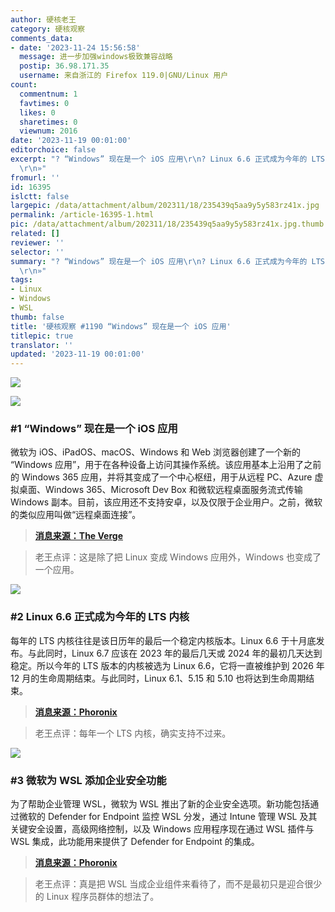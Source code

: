 ```yaml
---
author: 硬核老王
category: 硬核观察
comments_data:
- date: '2023-11-24 15:56:58'
  message: 进一步加强windows极致兼容战略
  postip: 36.98.171.35
  username: 来自浙江的 Firefox 119.0|GNU/Linux 用户
count:
  commentnum: 1
  favtimes: 0
  likes: 0
  sharetimes: 0
  viewnum: 2016
date: '2023-11-19 00:01:00'
editorchoice: false
excerpt: "? “Windows” 现在是一个 iOS 应用\r\n? Linux 6.6 正式成为今年的 LTS 内核\r\n? 微软为 WSL 添加企业安全功能\r\n»
  \r\n»"
fromurl: ''
id: 16395
islctt: false
largepic: /data/attachment/album/202311/18/235439q5aa9y5y583rz41x.jpg
permalink: /article-16395-1.html
pic: /data/attachment/album/202311/18/235439q5aa9y5y583rz41x.jpg.thumb.jpg
related: []
reviewer: ''
selector: ''
summary: "? “Windows” 现在是一个 iOS 应用\r\n? Linux 6.6 正式成为今年的 LTS 内核\r\n? 微软为 WSL 添加企业安全功能\r\n»
  \r\n»"
tags:
- Linux
- Windows
- WSL
thumb: false
title: '硬核观察 #1190 “Windows” 现在是一个 iOS 应用'
titlepic: true
translator: ''
updated: '2023-11-19 00:01:00'
---
```


![](/data/attachment/album/202311/18/235439q5aa9y5y583rz41x.jpg)


![](/data/attachment/album/202311/18/235513pjv9ym17yfiffhii.png)


### #1 “Windows” 现在是一个 iOS 应用


微软为 iOS、iPadOS、macOS、Windows 和 Web 浏览器创建了一个新的 “Windows 应用”，用于在各种设备上访问其操作系统。该应用基本上沿用了之前的 Windows 365 应用，并将其变成了一个中心枢纽，用于从远程 PC、Azure 虚拟桌面、Windows 365、Microsoft Dev Box 和微软远程桌面服务流式传输 Windows 副本。目前，该应用还不支持安卓，以及仅限于企业用户。之前，微软的类似应用叫做“远程桌面连接”。



> 
> **[消息来源：The Verge](https://www.theverge.com/2023/11/16/23963568/microsoft-windows-app-ios-ipados-macos-web)**
> 
> 
> 



> 
> 老王点评：这是除了把 Linux 变成 Windows 应用外，Windows 也变成了一个应用。
> 
> 
> 


![](/data/attachment/album/202311/18/235539yiww4ifqqlqwrdwz.png)


### #2 Linux 6.6 正式成为今年的 LTS 内核


每年的 LTS 内核往往是该日历年的最后一个稳定内核版本。Linux 6.6 于十月底发布。与此同时，Linux 6.7 应该在 2023 年的最后几天或 2024 年的最初几天达到稳定。所以今年的 LTS 版本的内核被选为 Linux 6.6，它将一直被维护到 2026 年 12 月的生命周期结束。与此同时，Linux 6.1、5.15 和 5.10 也将达到生命周期结束。



> 
> **[消息来源：Phoronix](https://www.phoronix.com/news/Linux-6.6-Goes-LTS)**
> 
> 
> 



> 
> 老王点评：每年一个 LTS 内核，确实支持不过来。
> 
> 
> 


![](/data/attachment/album/202311/18/235553ku0lcmrlybujv0ex.png)


### #3 微软为 WSL 添加企业安全功能


为了帮助企业管理 WSL，微软为 WSL 推出了新的企业安全选项。新功能包括通过微软的 Defender for Endpoint 监控 WSL 分发，通过 Intune 管理 WSL 及其关键安全设置，高级网络控制，以及 Windows 应用程序现在通过 WSL 插件与 WSL 集成，此功能用来提供了 Defender for Endpoint 的集成。



> 
> **[消息来源：Phoronix](https://www.phoronix.com/news/Microsoft-Security-WSL)**
> 
> 
> 



> 
> 老王点评：真是把 WSL 当成企业组件来看待了，而不是最初只是迎合很少的 Linux 程序员群体的想法了。
> 
> 
>
